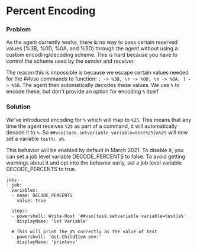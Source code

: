 # Percent Encoding

### Problem

As the agent currently works, there is no way to pass certain reserved values (%3B, %0D, %0A, and %5D) through the agent without using a custom encoding/decoding scheme. This is hard because you have to control the scheme used by the sender and receiver.

The reason this is impossible is because we escape certain values needed for the ##vso commands to function: `; -> %3B, \r -> %0D, \n -> %0A, ] -> %5D`. The agent then automatically decodes these values. We use `%` to encode these, but don't provide an option for encoding `%` itself

### Solution

We've introduced encoding for `%` which will map to `%25`. This means that any time the agent receives `%25` as part of a command, it will automatically decode it to `%`. So `##vso[task.setvariable variable=test%25]a%25` will now set a variable `test%: a%`.

This behavior will be enabled by default in March 2021. To disable it, you can set a job level variable DECODE_PERCENTS to false. To avoid getting warnings about it and opt into the behavior early, set a job level variable DECODE_PERCENTS to true.

```
jobs:
- job:
  variables:
  - name: DECODE_PERCENTS
    value: true

  steps:
  - powershell: Write-Host '##vso[task.setvariable variable=test]a%'
    displayName: 'Set Variable'

  # This will print the a% correctly as the value of test
  - powershell: 'Get-ChildItem env:'
    displayName: 'printenv'
```
